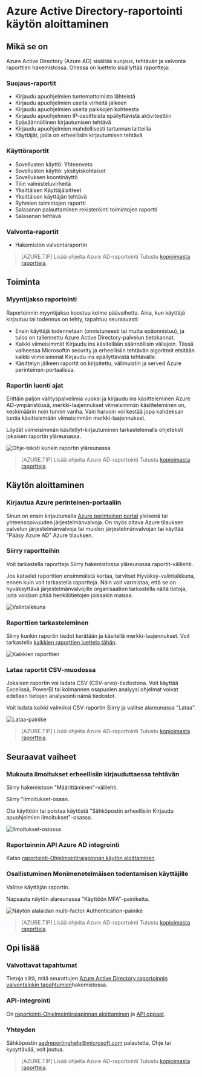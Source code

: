 <properties
   pageTitle="Azure Active Directory-raportointi: Käytön aloittaminen | Microsoft Azure"
   description="Näyttää luettelon eri raporttien Azure Active Directory-raporteissa"
   services="active-directory"
   documentationCenter=""
   authors="dhanyahk"
   manager="femila"
   editor=""/>

<tags
   ms.service="active-directory"
   ms.devlang="na"
   ms.topic="get-started-article"
   ms.tgt_pltfrm="na"
   ms.workload="identity"
   ms.date="03/07/2016"
   ms.author="dhanyahk"/>

# <a name="getting-started-with-azure-active-directory-reporting"></a>Azure Active Directory-raportointi käytön aloittaminen

## <a name="what-it-is"></a>Mikä se on

Azure Active Directory (Azure AD) sisältää suojaus, tehtävän ja valvonta raporttien hakemistossa. Ohessa on luettelo sisällyttää raportteja:

### <a name="security-reports"></a>Suojaus-raportit

- Kirjaudu apuohjelmien tuntemattomista lähteistä
- Kirjaudu apuohjelmien useita virheitä jälkeen
- Kirjaudu apuohjelmien useita paikkojen kohteesta
- Kirjaudu apuohjelmien IP-osoitteista epäilyttävistä aktiviteettiin
- Epäsäännöllinen kirjautumisen tehtävä
- Kirjaudu apuohjelmien mahdollisesti tartunnan laitteilla
- Käyttäjät, joilla on erheellisiin kirjautumisen tehtävä

### <a name="activity-reports"></a>Käyttöraportit

- Sovellusten käyttö: Yhteenveto
- Sovellusten käyttö: yksityiskohtaiset
- Sovelluksen koontinäyttö
- Tilin valmisteluvirheitä
- Yksittäisen Käyttäjälaitteet
- Yksittäisen käyttäjän tehtävä
- Ryhmien toimintojen raportti
- Salasanan palauttaminen rekisteröinti toimintojen raportti
- Salasanan tehtävä

### <a name="audit-reports"></a>Valvonta-raportit

- Hakemiston valvontaraportin

> [AZURE.TIP] Lisää ohjeita Azure AD-raportointi Tutustu [kopioimasta raportteja](active-directory-view-access-usage-reports.md).



## <a name="how-it-works"></a>Toiminta


### <a name="reporting-pipeline"></a>Myyntijakso raportointi

Raportoinnin myyntijakso koostuu kolme päävaihetta. Aina, kun käyttäjä kirjautuu tai todennus on tehty, tapahtuu seuraavasti:

- Ensin käyttäjä todennetaan (onnistuneesti tai mutta epäonnistuu), ja tulos on tallennettu Azure Active Directory-palvelun tietokannat.
- Kaikki viimeisimmät Kirjaudu ins käsitellään säännöllisin väliajoin. Tässä vaiheessa Microsoftin security ja erheellisiin tehtävän algoritmit etsitään kaikki viimeisimmät Kirjaudu ins epäilyttävistä tehtävälle.
- Käsittelyn jälkeen raportit on kirjoitettu, välimuistin ja served Azure perinteinen-portaalissa.

### <a name="report-generation-times"></a>Raportin luonti ajat

Erittäin paljon välityspalvelimia vuoksi ja kirjaudu ins käsitteleminen Azure AD-ympäristössä, merkki-laajennukset viimeisimmän käsitteleminen on, keskimäärin noin tunnin vanha. Vain harvoin voi kestää jopa kahdeksan tuntia käsittelemään viimeisimmän merkki-laajennukset.

Löydät viimeisimmän käsitellyt-kirjautuminen tarkastelemalla ohjeteksti jokaisen raportin yläreunassa.

![Ohje-teksti kunkin raportin yläreunassa](./media/active-directory-reporting-getting-started/reportingWatermark.PNG)

> [AZURE.TIP] Lisää ohjeita Azure AD-raportointi Tutustu [kopioimasta raportteja](active-directory-view-access-usage-reports.md).



## <a name="getting-started"></a>Käytön aloittaminen


### <a name="sign-into-the-azure-classic-portal"></a>Kirjautua Azure perinteinen-portaaliin

Sinun on ensin kirjautumalla [Azure perinteinen portal](https://manage.windowsazure.com) yleisenä tai yhteensopivuuden järjestelmänvalvoja. On myös oltava Azure tilauksen palvelun järjestelmänvalvoja tai muiden järjestelmänvalvojan tai käyttää "Pääsy Azure AD" Azure tilauksen.

### <a name="navigate-to-reports"></a>Siirry raportteihin

Voit tarkastella raportteja Siirry hakemistossa yläreunassa raportit-välilehti.

Jos katselet raporttien ensimmäistä kertaa, tarvitset Hyväksy-valintaikkuna, ennen kuin voit tarkastella raportteja. Näin voit varmistaa, että se on hyväksyttävä järjestelmänvalvojille organisaation tarkastella näitä tietoja, joita voidaan pitää henkilötietojen joissakin maissa.

![Valintaikkuna](./media/active-directory-reporting-getting-started/dialogBox.png)

### <a name="explore-each-report"></a>Raporttien tarkasteleminen

Siirry kunkin raportin tiedot kerätään ja käsitellä merkki-laajennukset. Voit tarkastella [kaikkien raporttien luettelo tähän](active-directory-reporting-guide.md).

![Kaikkien raporttien](./media/active-directory-reporting-getting-started/reportsMain.png)

### <a name="download-the-reports-as-csv"></a>Lataa raportit CSV-muodossa

Jokaisen raportin voi ladata CSV (CSV-arvo)-tiedostona. Voit käyttää Excelissä, PowerBI tai kolmannen osapuolen analyysi ohjelmat voivat edelleen tietojen analysointi nämä tiedostot.

Voit ladata kaikki valmiiksi CSV-raportin Siirry ja valitse alareunassa "Lataa".

![Lataa-painike](./media/active-directory-reporting-getting-started/downloadButton.png)

> [AZURE.TIP] Lisää ohjeita Azure AD-raportointi Tutustu [kopioimasta raportteja](active-directory-view-access-usage-reports.md).





## <a name="next-steps"></a>Seuraavat vaiheet

### <a name="customize-alerts-for-anomalous-sign-in-activity"></a>Mukauta ilmoitukset erheellisiin kirjauduttaessa tehtävän

Siirry hakemistoon "Määrittäminen"-välilehti.

Siirry "ilmoitukset-osaan.

Ota käyttöön tai poistaa käytöstä "Sähköpostin erheellisiin Kirjaudu apuohjelmien ilmoitukset"-osassa.

![Ilmoitukset-osiossa](./media/active-directory-reporting-getting-started/notificationsSection.png)

### <a name="integrate-with-the-azure-ad-reporting-api"></a>Raportoinnin API Azure AD integrointi

Katso [raportointi-Ohjelmointirajapinnan käytön aloittaminen](active-directory-reporting-api-getting-started.md).

### <a name="engage-multi-factor-authentication-on-users"></a>Osallistuminen Monimenetelmäisen todentamisen käyttäjille

Valitse käyttäjän raportin.

Napsauta näytön alareunassa "Käyttöön MFA"-painiketta.

![Näytön alalaidan multi-factor Authentication-painike](./media/active-directory-reporting-getting-started/mfaButton.png)

> [AZURE.TIP] Lisää ohjeita Azure AD-raportointi Tutustu [kopioimasta raportteja](active-directory-view-access-usage-reports.md).




## <a name="learn-more"></a>Opi lisää


### <a name="audit-events"></a>Valvottavat tapahtumat

Tietoja siitä, mitä seurattujen [Azure Active Directory raportoinnin valvontalokin tapahtumien](active-directory-reporting-audit-events.md)hakemistossa.

### <a name="api-integration"></a>API-integrointi

On [raportointi-Ohjelmointirajapinnan aloittaminen](active-directory-reporting-api-getting-started.md) ja [API oppaat](https://msdn.microsoft.com/library/azure/mt126081.aspx).

### <a name="get-in-touch"></a>Yhteyden

Sähköpostin [aadreportinghelp@microsoft.com](mailto:aadreportinghelp@microsoft.com) palautetta, Ohje tai kysyttävää, voit joutua.

> [AZURE.TIP] Lisää ohjeita Azure AD-raportointi Tutustu [kopioimasta raportteja](active-directory-view-access-usage-reports.md).
